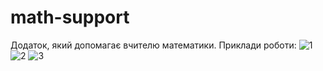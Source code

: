 # math-support
Додаток, який допомагає вчителю математики.
Приклади роботи:
![1](https://user-images.githubusercontent.com/87228839/228184515-76a97b3c-717d-4f3c-b4db-0f150e647746.PNG)
![2](https://user-images.githubusercontent.com/87228839/228184559-dacff6c2-0989-4fc6-becf-16656c0fde15.PNG)
![3](https://user-images.githubusercontent.com/87228839/228184572-12799b8d-262b-4f7b-a1b8-01b161e34619.PNG)
